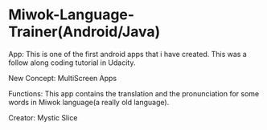 # Miwok-Language-Trainer(Android/Java)

App:
This is one of the first android apps that i have created. This was a follow along coding tutorial in Udacity. 

New Concept:
MultiScreen Apps

Functions:
This app contains the translation and the pronunciation for some words in Miwok language(a really old language).

Creator:
Mystic Slice
